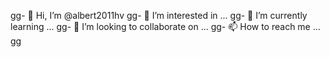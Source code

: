 gg- 👋 Hi, I’m @albert2011hv
gg- 👀 I’m interested in ...
gg- 🌱 I’m currently learning ...
gg- 💞️ I’m looking to collaborate on ...
gg- 📫 How to reach me ...
gg
<!ggg---
albert2011hv/albert2011hv is a ✨ special ✨ repository because its `README.md` (this file) appears on your GitHub profile.
You can click the Preview link to take a look at your changes.
--->
